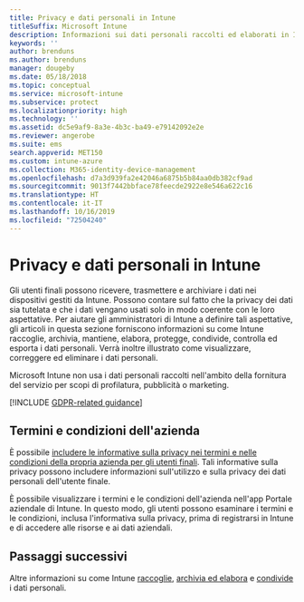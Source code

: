 ```yaml
---
title: Privacy e dati personali in Intune
titleSuffix: Microsoft Intune
description: Informazioni sui dati personali raccolti ed elaborati in Intune.
keywords: ''
author: brenduns
ms.author: brenduns
manager: dougeby
ms.date: 05/18/2018
ms.topic: conceptual
ms.service: microsoft-intune
ms.subservice: protect
ms.localizationpriority: high
ms.technology: ''
ms.assetid: dc5e9af9-8a3e-4b3c-ba49-e79142092e2e
ms.reviewer: angerobe
ms.suite: ems
search.appverid: MET150
ms.custom: intune-azure
ms.collection: M365-identity-device-management
ms.openlocfilehash: d7a3d939fa2e42046a6875b5b84aa0db382cf9ad
ms.sourcegitcommit: 9013f7442bbface78feecde2922e8e546a622c16
ms.translationtype: HT
ms.contentlocale: it-IT
ms.lasthandoff: 10/16/2019
ms.locfileid: "72504240"
---
```

# <a name="privacy-and-personal-data-in-intune"></a>Privacy e dati personali in Intune

Gli utenti finali possono ricevere, trasmettere e archiviare i dati nei dispositivi gestiti da Intune. Possono contare sul fatto che la privacy dei dati sia tutelata e che i dati vengano usati solo in modo coerente con le loro aspettative. Per aiutare gli amministratori di Intune a definire tali aspettative, gli articoli in questa sezione forniscono informazioni su come Intune raccoglie, archivia, mantiene, elabora, protegge, condivide, controlla ed esporta i dati personali. Verrà inoltre illustrato come visualizzare, correggere ed eliminare i dati personali.

Microsoft Intune non usa i dati personali raccolti nell'ambito della fornitura del servizio per scopi di profilatura, pubblicità o marketing.

[!INCLUDE [GDPR-related guidance](../includes/gdpr-dsr-and-stp-note.md)]

## <a name="your-company-terms-and-conditions"></a>Termini e condizioni dell'azienda

È possibile [includere le informative sulla privacy nei termini e nelle condizioni della propria azienda per gli utenti finali](../apps/company-portal-app.md). Tali informative sulla privacy possono includere informazioni sull'utilizzo e sulla privacy dei dati personali dell'utente finale.

È possibile visualizzare i termini e le condizioni dell'azienda nell'app Portale aziendale di Intune. In questo modo, gli utenti possono esaminare i termini e le condizioni, inclusa l'informativa sulla privacy, prima di registrarsi in Intune e di accedere alle risorse e ai dati aziendali.

## <a name="next-steps"></a>Passaggi successivi

Altre informazioni su come Intune [raccoglie](privacy-data-collect.md), [archivia ed elabora](privacy-data-store-process.md) e [condivide](privacy-data-secure-share.md) i dati personali. 
